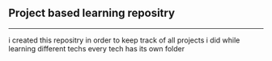 ## Project based learning repositry 
---
 
i created this repositry in order to keep track of all projects i did while learning different techs
every tech has its own folder
 
